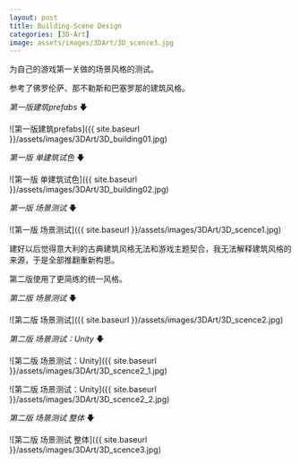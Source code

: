 ```yaml
---
layout: post
title: Building-Scene Design
categories: [3D-Art]
image: assets/images/3DArt/3D_scence3.jpg
---
```


为自己的游戏第一关做的场景风格的测试。

参考了佛罗伦萨、那不勒斯和巴塞罗那的建筑风格。

*第一版建筑prefabs*  🡇

![第一版建筑prefabs]({{ site.baseurl }}/assets/images/3DArt/3D_building01.jpg)

*第一版 单建筑试色*  🡇

![第一版 单建筑试色]({{ site.baseurl }}/assets/images/3DArt/3D_building02.jpg)

*第一版 场景测试*  🡇

![第一版 场景测试]({{ site.baseurl }}/assets/images/3DArt/3D_scence1.jpg)



建好以后觉得意大利的古典建筑风格无法和游戏主题契合，我无法解释建筑风格的来源，于是全部推翻重新构思。

第二版使用了更简练的统一风格。

*第二版 场景测试*  🡇

![第二版 场景测试]({{ site.baseurl }}/assets/images/3DArt/3D_scence2.jpg)

*第二版 场景测试：Unity* 🡇

![第二版 场景测试：Unity]({{ site.baseurl }}/assets/images/3DArt/3D_scence2_1.jpg)

![第二版 场景测试：Unity]({{ site.baseurl }}/assets/images/3DArt/3D_scence2_2.jpg)

*第二版 场景测试 整体*  🡇

![第二版 场景测试 整体]({{ site.baseurl }}/assets/images/3DArt/3D_scence3.jpg)











